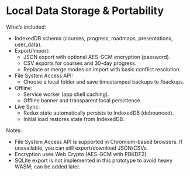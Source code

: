 # Local Data Storage & Portability

What’s included:
- IndexedDB schema (courses, progress, roadmaps, presentations, user_data).
- Export/Import:
  - JSON export with optional AES-GCM encryption (password).
  - CSV exports for courses and 30-day progress.
  - Replace or merge modes on import with basic conflict resolution.
- File System Access API:
  - Choose a local folder and save timestamped backups to /backups.
- Offline:
  - Service worker (app shell caching).
  - Offline banner and transparent local persistence.
- Live Sync:
  - Redux state automatically persists to IndexedDB (debounced).
  - Initial load restores state from IndexedDB.

Notes:
- File System Access API is supported in Chromium-based browsers. If unavailable, you can still export/download JSON/CSVs.
- Encryption uses Web Crypto (AES-GCM with PBKDF2).
- SQLite export is not implemented in this prototype to avoid heavy WASM; can be added later.
